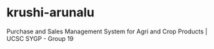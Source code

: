 # krushi-arunalu
Purchase and Sales Management System for Agri and Crop Products | UCSC SYGP - Group 19
